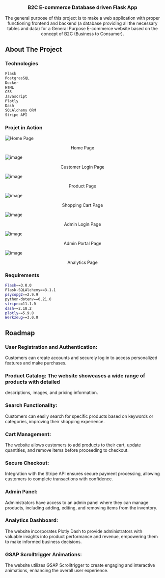 <h3 align="center">B2C E-commerce Database driven Flask App</h3>

  <p align="center">
    The general purpose of this project is to make a web application with proper functioning frontend and backend (a database providing all the necessary tables and data) for a General Purpose E-commerce website based on the concept of B2C (Business to Consumer).
</div>


<!-- ABOUT THE PROJECT -->
## About The Project

### Technologies
```sh
Flask
PostgresSQL
Docker
HTML
CSS
Javascript
Plotly
Dash
SQLAlchemy ORM
Stripe API
  ```


### Projet in Action
![Home Page](https://github.com/user-attachments/assets/b99b4512-36f2-4631-a4cc-094de7b53cef)
<p align="center">
    Home Page

![image](https://github.com/user-attachments/assets/a7fe0800-d58a-4023-9164-992fa8506504)
<p align="center">
    Customer Login Page
  
![image](https://github.com/user-attachments/assets/d3fcb211-12ff-466e-a403-1f2a2074365e)
<p align="center">
    Product Page

![image](https://github.com/user-attachments/assets/adcc9138-acb8-487e-8120-8249f59029d0)
<p align="center">
    Shopping Cart Page


![image](https://github.com/user-attachments/assets/87867e1a-1037-4096-a08c-7fc6d33fd1b6)
<p align="center">
    Admin Login Page

![image](https://github.com/user-attachments/assets/1b0a0ee5-8f57-447f-9b24-c813ca65c456)
<p align="center">
    Admin Portal Page


![image](https://github.com/user-attachments/assets/73fb759e-b9e8-40dc-8cc3-ef844b61c36c)
<p align="center">
    Analytics Page

### Requirements
```sh
Flask==3.0.0
Flask-SQLAlchemy==3.1.1
psycopg2==2.9.9
python-dotenv==0.21.0
stripe==11.1.0
dash==2.18.2
plotly==5.9.0
Werkzeug==3.0.0
  ```


<!-- ROADMAP -->
## Roadmap

### User Registration and Authentication:
Customers can create accounts and securely log in to 
access personalized features and make purchases. 
### Product Catalog: The website showcases a wide range of products with detailed 
descriptions, images, and pricing information. 
### Search Functionality: 
Customers can easily search for specific products based on keywords 
or categories, improving their shopping experience. 
### Cart Management: 
The website allows customers to add products to their cart, update 
quantities, and remove items before proceeding to checkout. 
### Secure Checkout: 
Integration with the Stripe API ensures secure payment processing, 
allowing customers to complete transactions with confidence. 
### Admin Panel: 
Administrators have access to an admin panel where they can manage 
products, including adding, editing, and removing items from the inventory. 
### Analytics Dashboard: 
The website incorporates Plotly Dash to provide administrators with 
valuable insights into product performance and revenue, empowering them to make 
informed business decisions. 
### GSAP Scrolltrigger Animations: 
The website utilizes GSAP Scrolltrigger to create engaging 
and interactive animations, enhancing the overall user experience. 


